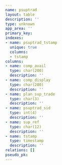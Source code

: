 ```yaml
---
name: psuptrad
layout: table
description: ''
type: unknown
app_area: ''
primary_key: 
indexes:
- name: psuptrad_tstamp
  unique: true
  columns:
  - tstamp
columns:
- name: comp_avail
  type: char(200)
  description: ''
- name: comp_display
  type: char(200)
  description: ''
- name: plan_sup_trade
  type: char(3)
  description: ''
- name: psuptrad_sid
  type: int(4)
  description: ''
- name: sup_ref
  type: char(12)
  description: ''
- name: tstamp
  type: timestamp
  description: ''
relations: []
pseudo_pk: 
---
```


